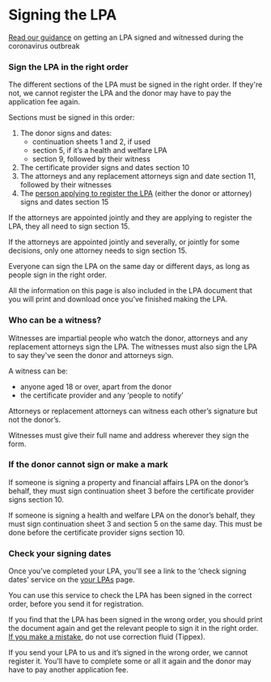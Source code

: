 # Signing the LPA

<div class="moj-banner moj-banner__message">
    <p class="bold-small"><a href="https://www.gov.uk/guidance/making-and-registering-an-lpa-during-the-coronavirus-outbreak#signing-and-witnessing-the-lpa">Read our guidance</a>  on getting an LPA signed and witnessed during the coronavirus outbreak</p>
</div>

### Sign the LPA in the right order

The different sections of the LPA must be signed in the right order. If they're not, we cannot register the LPA and the donor may have to pay the application fee again.

Sections must be signed in this order:

1. The donor signs and dates:
    * continuation sheets 1 and 2, if used
    * section 5, if it’s a health and welfare LPA
    * section 9, followed by their witness
2. The certificate provider signs and dates section 10
3. The attorneys and any replacement attorneys sign and date section 11, followed by their witnesses
4. The [person applying to register the LPA](/help/#topic-applicant) (either the donor or attorney) signs and dates section 15

If the attorneys are appointed jointly and they are applying to register the LPA, they all need to sign section 15.

If the attorneys are appointed jointly and severally, or jointly for some decisions, only one attorney needs to sign section 15.

Everyone can sign the LPA on the same day or different days, as long as people sign in the right order.

<div class="panel panel-border-wide">
    <p>All the information on this page is also included in the LPA document that you will print and download once you’ve finished making the LPA.</p>
</div>

### Who can be a witness?

Witnesses are impartial people who watch the donor, attorneys and any replacement attorneys sign the LPA. The witnesses must also sign the LPA to say they've seen the donor and attorneys sign.

A witness can be:

* anyone aged 18 or over, apart from the donor
* the certificate provider and any ‘people to notify’

Attorneys or replacement attorneys can witness each other’s signature but not the donor’s.

Witnesses must give their full name and address wherever they sign the form.

### If the donor cannot sign or make a mark

If someone is signing a property and financial affairs LPA on the donor’s behalf, they must sign continuation sheet 3 before the certificate provider signs section 10.

If someone is signing a health and welfare LPA on the donor’s behalf, they must sign continuation sheet 3 and section 5 on the same day. This must be done before the certificate provider signs section 10.

### Check your signing dates

Once you’ve completed your LPA, you'll see a link to the ‘check signing dates’ service on the [your LPAs](/user/dashboard) page.

You can use this service to check the LPA has been signed in the correct order, before you send it for registration.

If you find that the LPA has been signed in the wrong order, you should print the document again and get the relevant people to sign it in the right order. [If you make a mistake](/help/#topic-if-you-find-a-mistake), do not use correction fluid (Tippex).

If you send your LPA to us and it’s signed in the wrong order, we cannot register it. You’ll have to complete some or all it again and the donor may have to pay another application fee.
